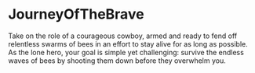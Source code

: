 # JourneyOfTheBrave
Take on the role of a courageous cowboy, armed and ready to fend off relentless swarms of bees in an effort to stay alive for as long as possible. As the lone hero, your goal is simple yet challenging: survive the endless waves of bees by shooting them down before they overwhelm you.  
